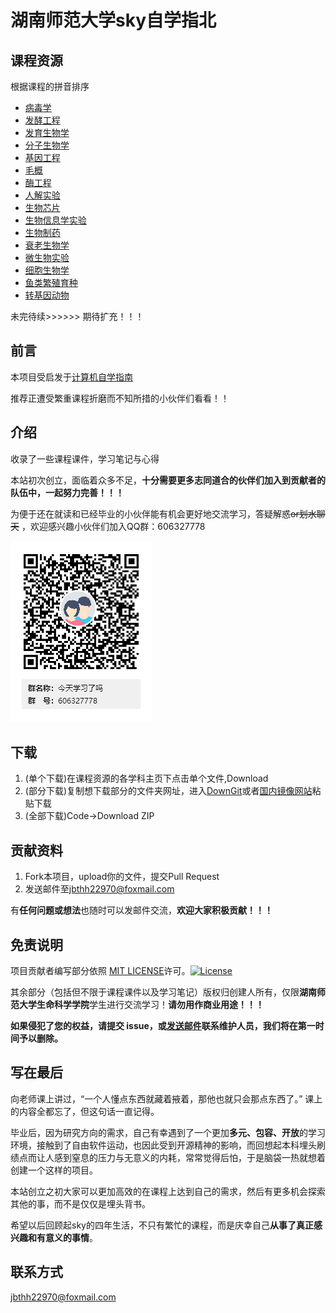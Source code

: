 # 湖南师范大学sky自学指北

## 课程资源
根据课程的拼音排序
- [病毒学](https://github.com/shengs-UCAS/hunnu-sky/tree/main/%E7%97%85%E6%AF%92%E5%AD%A6)
- [发酵工程](https://github.com/shengs-UCAS/hunnu-sky/tree/main/发酵工程)
- [发育生物学](https://github.com/shengs-UCAS/hunnu-sky/tree/main/发育生物学)
- [分子生物学](https://github.com/shengs-UCAS/hunnu-sky/tree/main/分子生物学)
- [基因工程](https://github.com/shengs-UCAS/hunnu-sky/tree/main/基因工程)
- [毛概](https://github.com/shengs-UCAS/hunnu-sky/tree/main/毛概)
- [酶工程](https://github.com/shengs-UCAS/hunnu-sky/tree/main/酶工程)
- [人解实验](https://github.com/shengs-UCAS/hunnu-sky/tree/main/人解实验)
- [生物芯片](https://github.com/shengs-UCAS/hunnu-sky/tree/main/生物芯片)
- [生物信息学实验](https://github.com/shengs-UCAS/hunnu-sky/tree/main/生物信息学实验)
- [生物制药](https://github.com/shengs-UCAS/hunnu-sky/tree/main/生物制药)
- [衰老生物学](https://github.com/shengs-UCAS/hunnu-sky/tree/main/衰老生物学)
- [微生物实验](https://github.com/shengs-UCAS/hunnu-sky/tree/main/微生物实验)
- [细胞生物学](https://github.com/shengs-UCAS/hunnu-sky/tree/main/细胞生物学)
- [鱼类繁殖育种](https://github.com/shengs-UCAS/hunnu-sky/tree/main/鱼类繁殖育种)
- [转基因动物](https://github.com/shengs-UCAS/hunnu-sky/tree/main/转基因动物)


未完待续>>>>>>
期待扩充！！！


## 前言
本项目受启发于[计算机自学指南](https://csdiy.wiki)

推荐正遭受繁重课程折磨而不知所措的小伙伴们看看！！


## 介绍
收录了一些课程课件，学习笔记与心得

本站初次创立，面临着众多不足，**十分需要更多志同道合的伙伴们加入到贡献者的队伍中，一起努力完善！！！**

为便于还在就读和已经毕业的小伙伴能有机会更好地交流学习，答疑解惑~~or划水聊天~~ ，欢迎感兴趣小伙伴们加入QQ群：606327778

![](今天学习了吗群二维码.png)


## 下载
1. (单个下载)在课程资源的各学科主页下点击单个文件,Download
2. (部分下载)复制想下载部分的文件夹网址，进入[DownGit](https://minhaskamal.github.io/DownGit/#/home)或者[国内镜像网站](http://tool.mkblog.cn/downgit/#/home)粘贴下载
3. (全部下载)Code->Download ZIP


## 贡献资料
1. Fork本项目，upload你的文件，提交Pull Request
2. 发送邮件至[jbthh22970@foxmail.com](mailto:jbthh22970@foxmail.com)

有**任何问题或想法**也随时可以发邮件交流，**欢迎大家积极贡献！！！**


## 免责说明
项目贡献者编写部分依照 [MIT LICENSE](https://www.tawesoft.co.uk/kb/article/mit-license-faq)许可。[![License](https://i.creativecommons.org/l/by-nc-sa/4.0/80x15.png)](http://creativecommons.org/licenses/by-nc-sa/4.0/)

其余部分（包括但不限于课程课件以及学习笔记）版权归创建人所有，仅限**湖南师范大学生命科学学院**学生进行交流学习！**请勿用作商业用途！！！**

**如果侵犯了您的权益，请提交 issue，或[发送邮件](mailto:jbthh22970@foxmail.com)联系维护人员，我们将在第一时间予以删除。**

## 写在最后
向老师课上讲过，“一个人懂点东西就藏着掖着，那他也就只会那点东西了。” 课上的内容全都忘了，但这句话一直记得。

毕业后，因为研究方向的需求，自己有幸遇到了一个更加**多元、包容、开放**的学习环境，接触到了自由软件运动，也因此受到开源精神的影响，而回想起本科埋头刷绩点而让人感到窒息的压力与无意义的内耗，常常觉得后怕，于是脑袋一热就想着创建一个这样的项目。

本站创立之初大家可以更加高效的在课程上达到自己的需求，然后有更多机会探索其他的事，而不是仅仅是埋头背书。

希望以后回顾起sky的四年生活，不只有繁忙的课程，而是庆幸自己**从事了真正感兴趣和有意义的事情**。

## 联系方式
[jbthh22970@foxmail.com](mailto:jbthh22970@foxmail.com)
